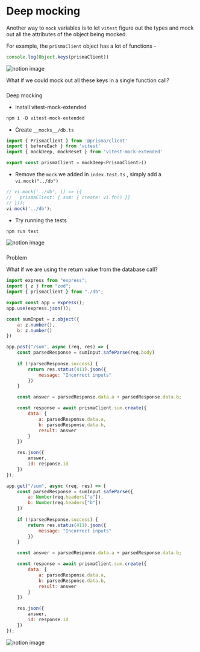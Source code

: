 # Deep mocking

Another way to `mock` variables is to let `vitest` figure out the types and mock out all the attributes of the object being mocked.

For example, the `prismaClient` object has a lot of functions -

```javascript
console.log(Object.keys(prismaClient))
```

![notion image](https://www.notion.so/image/https%3A%2F%2Fprod-files-secure.s3.us-west-2.amazonaws.com%2F085e8ad8-528e-47d7-8922-a23dc4016453%2F8253ea0c-2b58-428b-9c7b-60d3fc5dddd6%2FScreenshot_2024-05-12_at_2.33.03_PM.png?table=block&id=69943758-2be0-4680-98c4-69d2979022af&cache=v2)

What if we could mock out all these keys in a single function call?

### 

[](#5852976ad4c94f1cbb06e7e2a35a88f0 "Deep mocking")Deep mocking

*   Install vitest-mock-extended

```javascript
npm i -D vitest-mock-extended 
```

*   Create `__mocks__/db.ts`

```javascript
import { PrismaClient } from '@prisma/client'
import { beforeEach } from 'vitest'
import { mockDeep, mockReset } from 'vitest-mock-extended'

export const prismaClient = mockDeep<PrismaClient>()
```

*   Remove the `mock` we added in `index.test.ts` , simply add a `vi.mock("../db")`

```javascript
// vi.mock('../db', () => ({
//   prismaClient: { sum: { create: vi.fn() }}
// }));
vi.mock('../db');
```

*   Try running the tests

```javascript
npm run test
```

![notion image](https://www.notion.so/image/https%3A%2F%2Fprod-files-secure.s3.us-west-2.amazonaws.com%2F085e8ad8-528e-47d7-8922-a23dc4016453%2Fbb7b86d7-eae2-4825-83e0-44db90a93d50%2FScreenshot_2024-05-12_at_2.40.48_PM.png?table=block&id=78ced1f5-5bd4-42a9-ba18-89fe124034cb&cache=v2)

### 

[](#23e3bba2ba8b46c0a0cddd46951d46d2 "Problem")Problem

What if we are using the return value from the database call?

```javascript
import express from "express";
import { z } from "zod";
import { prismaClient } from "./db";

export const app = express();
app.use(express.json());

const sumInput = z.object({
    a: z.number(),
    b: z.number()
})

app.post("/sum", async (req, res) => {
    const parsedResponse = sumInput.safeParse(req.body)
    
    if (!parsedResponse.success) {
        return res.status(411).json({
            message: "Incorrect inputs"
        })
    }

    const answer = parsedResponse.data.a + parsedResponse.data.b;

    const response = await prismaClient.sum.create({
        data: {
            a: parsedResponse.data.a,
            b: parsedResponse.data.b,
            result: answer
        }
    })

    res.json({
        answer,
        id: response.id
    })
});

app.get("/sum", async (req, res) => {
    const parsedResponse = sumInput.safeParse({
        a: Number(req.headers["a"]),
        b: Number(req.headers["b"])
    })
    
    if (!parsedResponse.success) {
        return res.status(411).json({
            message: "Incorrect inputs"
        })
    }

    const answer = parsedResponse.data.a + parsedResponse.data.b;

    const response = await prismaClient.sum.create({
        data: {
            a: parsedResponse.data.a,
            b: parsedResponse.data.b,
            result: answer
        }
    })

    res.json({
        answer,
        id: response.id
    })
});
```

![notion image](https://www.notion.so/image/https%3A%2F%2Fprod-files-secure.s3.us-west-2.amazonaws.com%2F085e8ad8-528e-47d7-8922-a23dc4016453%2F7d1d2221-e7d2-48a3-96f2-b83e2ab869e5%2FScreenshot_2024-05-12_at_2.49.51_PM.png?table=block&id=460e1486-b524-4066-996f-48eaba82f533&cache=v2)